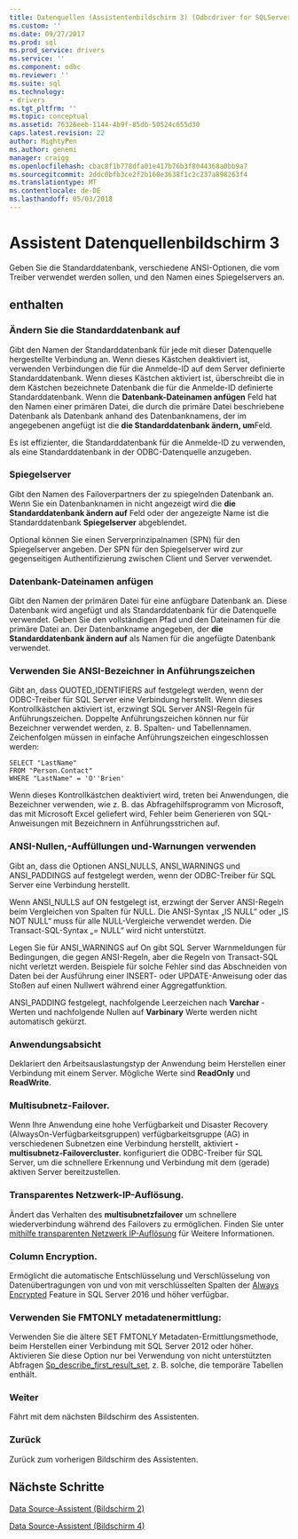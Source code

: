 ```yaml
---
title: Datenquellen (Assistentenbildschirm 3) (Odbcdriver for SQLServer) | Microsoft Docs
ms.custom: ''
ms.date: 09/27/2017
ms.prod: sql
ms.prod_service: drivers
ms.service: ''
ms.component: odbc
ms.reviewer: ''
ms.suite: sql
ms.technology:
- drivers
ms.tgt_pltfrm: ''
ms.topic: conceptual
ms.assetid: 76326eeb-1144-4b9f-85db-50524c655d30
caps.latest.revision: 22
author: MightyPen
ms.author: genemi
manager: craigg
ms.openlocfilehash: cbac8f1b778dfa01e417b76b3f8044368a0bb9a7
ms.sourcegitcommit: 2ddc0bfb3ce2f2b160e3638f1c2c237a898263f4
ms.translationtype: MT
ms.contentlocale: de-DE
ms.lasthandoff: 05/03/2018
---
```

# <a name="data-source-wizard-screen-3"></a>Assistent Datenquellenbildschirm 3

Geben Sie die Standarddatenbank, verschiedene ANSI-Optionen, die vom Treiber verwendet werden sollen, und den Namen eines Spiegelservers an.

## <a name="options"></a>enthalten

### <a name="change-the-default-database-to"></a>Ändern Sie die Standarddatenbank auf

Gibt den Namen der Standarddatenbank für jede mit dieser Datenquelle hergestellte Verbindung an. Wenn dieses Kästchen deaktiviert ist, verwenden Verbindungen die für die Anmelde-ID auf dem Server definierte Standarddatenbank. Wenn dieses Kästchen aktiviert ist, überschreibt die in dem Kästchen bezeichnete Datenbank die für die Anmelde-ID definierte Standarddatenbank. Wenn die **Datenbank-Dateinamen anfügen** Feld hat den Namen einer primären Datei, die durch die primäre Datei beschriebene Datenbank als Datenbank anhand des Datenbanknamens, der im angegebenen angefügt ist die **die Standarddatenbank ändern, um**Feld.

Es ist effizienter, die Standarddatenbank für die Anmelde-ID zu verwenden, als eine Standarddatenbank in der ODBC-Datenquelle anzugeben.

### <a name="mirror-server"></a>Spiegelserver

Gibt den Namen des Failoverpartners der zu spiegelnden Datenbank an. Wenn Sie ein Datenbanknamen in nicht angezeigt wird die **die Standarddatenbank ändern auf** Feld oder der angezeigte Name ist die Standarddatenbank **Spiegelserver** abgeblendet.

Optional können Sie einen Serverprinzipalnamen (SPN) für den Spiegelserver angeben. Der SPN für den Spiegelserver wird zur gegenseitigen Authentifizierung zwischen Client und Server verwendet.

### <a name="attach-database-filename"></a>Datenbank-Dateinamen anfügen

Gibt den Namen der primären Datei für eine anfügbare Datenbank an. Diese Datenbank wird angefügt und als Standarddatenbank für die Datenquelle verwendet. Geben Sie den vollständigen Pfad und den Dateinamen für die primäre Datei an. Der Datenbankname angegeben, der **die Standarddatenbank ändern auf** als Namen für die angefügte Datenbank verwendet.

### <a name="use-ansi-quoted-identifiers"></a>Verwenden Sie ANSI-Bezeichner in Anführungszeichen

Gibt an, dass QUOTED_IDENTIFIERS auf festgelegt werden, wenn der ODBC-Treiber für SQL Server eine Verbindung herstellt. Wenn dieses Kontrollkästchen aktiviert ist, erzwingt SQL Server ANSI-Regeln für Anführungszeichen. Doppelte Anführungszeichen können nur für Bezeichner verwendet werden, z. B. Spalten- und Tabellennamen. Zeichenfolgen müssen in einfache Anführungszeichen eingeschlossen werden:

```
SELECT "LastName"
FROM "Person.Contact"
WHERE "LastName" = 'O''Brien'
```

Wenn dieses Kontrollkästchen deaktiviert wird, treten bei Anwendungen, die Bezeichner verwenden, wie z. B. das Abfragehilfsprogramm von Microsoft, das mit Microsoft Excel geliefert wird, Fehler beim Generieren von SQL-Anweisungen mit Bezeichnern in Anführungsstrichen auf.

### <a name="use-ansi-nulls-paddings-and-warnings"></a>ANSI-Nullen,-Auffüllungen und-Warnungen verwenden

Gibt an, dass die Optionen ANSI_NULLS, ANSI_WARNINGS und ANSI_PADDINGS auf festgelegt werden, wenn der ODBC-Treiber für SQL Server eine Verbindung herstellt.

Wenn ANSI_NULLS auf ON festgelegt ist, erzwingt der Server ANSI-Regeln beim Vergleichen von Spalten für NULL. Die ANSI-Syntax „IS NULL“ oder „IS NOT NULL“ muss für alle NULL-Vergleiche verwendet werden. Die Transact-SQL-Syntax „= NULL“ wird nicht unterstützt.

Legen Sie für ANSI_WARNINGS auf On gibt SQL Server Warnmeldungen für Bedingungen, die gegen ANSI-Regeln, aber die Regeln von Transact-SQL nicht verletzt werden. Beispiele für solche Fehler sind das Abschneiden von Daten bei der Ausführung einer INSERT- oder UPDATE-Anweisung oder das Stoßen auf einen Nullwert während einer Aggregatfunktion. 

ANSI_PADDING festgelegt, nachfolgende Leerzeichen nach **Varchar** -Werten und nachfolgende Nullen auf **Varbinary** Werte werden nicht automatisch gekürzt.

### <a name="application-intent"></a>Anwendungsabsicht

Deklariert den Arbeitsauslastungstyp der Anwendung beim Herstellen einer Verbindung mit einem Server. Mögliche Werte sind **ReadOnly** und **ReadWrite**.

### <a name="multi-subnet-failover"></a>Multisubnetz-Failover.

Wenn Ihre Anwendung eine hohe Verfügbarkeit und Disaster Recovery (AlwaysOn-Verfügbarkeitsgruppen) verfügbarkeitsgruppe (AG) in verschiedenen Subnetzen eine Verbindung herstellt, aktiviert **-multisubnetz-Failovercluster.** konfiguriert die ODBC-Treiber für SQL Server, um die schnellere Erkennung und Verbindung mit dem (gerade) aktiven Server bereitzustellen.

### <a name="transparent-network-ip-resolution"></a>Transparentes Netzwerk-IP-Auflösung.

Ändert das Verhalten des **multisubnetzfailover** um schnellere wiederverbindung während des Failovers zu ermöglichen. Finden Sie unter [mithilfe transparenten Netzwerk IP-Auflösung](../../../connect/odbc/using-transparent-network-ip-resolution.md) für Weitere Informationen.

### <a name="column-encryption"></a>Column Encryption.

Ermöglicht die automatische Entschlüsselung und Verschlüsselung von Datenübertragungen von und von mit verschlüsselten Spalten der [Always Encrypted](../../../connect/odbc/using-always-encrypted-with-the-odbc-driver.md) Feature in SQL Server 2016 und höher verfügbar.

### <a name="use-fmtonly-metadata-discovery"></a>Verwenden Sie FMTONLY metadatenermittlung:

Verwenden Sie die ältere SET FMTONLY Metadaten-Ermittlungsmethode, beim Herstellen einer Verbindung mit SQL Server 2012 oder höher. Aktivieren Sie diese Option nur bei Verwendung von nicht unterstützten Abfragen [Sp_describe_first_result_set](../../../relational-databases/system-stored-procedures/sp-describe-first-result-set-transact-sql.md), z. B. solche, die temporäre Tabellen enthält. 

### <a name="next"></a>Weiter

Fährt mit dem nächsten Bildschirm des Assistenten.

### <a name="back"></a>Zurück

Zurück zum vorherigen Bildschirm des Assistenten.

## <a name="next-steps"></a>Nächste Schritte

[Data Source-Assistent (Bildschirm 2)](../../../connect/odbc/windows/dsn-wizard-2.md)

[Data Source-Assistent (Bildschirm 4)](../../../connect/odbc/windows/dsn-wizard-4.md)
